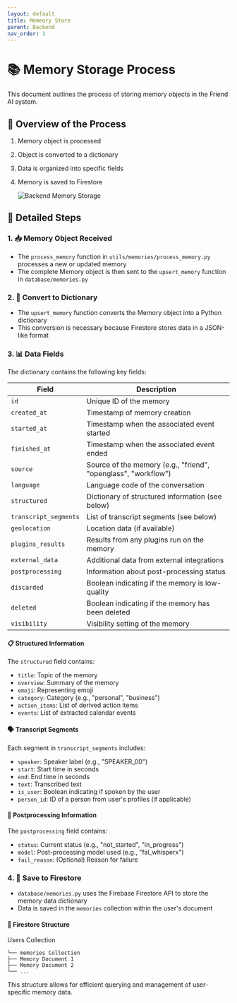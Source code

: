 ```yaml
---
layout: default
title: Memeory Store
parent: Backend
nav_order: 3
---
```


# 📚 Memory Storage Process

This document outlines the process of storing memory objects in the Friend AI system.

## 🔄 Overview of the Process

1. Memory object is processed
2. Object is converted to a dictionary
3. Data is organized into specific fields
4. Memory is saved to Firestore

   ![Backend Memory Storage](/images/memorystore.png)



## 🧠 Detailed Steps

### 1. 📥 Memory Object Received

- The `process_memory` function in `utils/memories/process_memory.py` processes a new or updated memory
- The complete Memory object is then sent to the `upsert_memory` function in `database/memories.py`

### 2. 🔄 Convert to Dictionary

- The `upsert_memory` function converts the Memory object into a Python dictionary
- This conversion is necessary because Firestore stores data in a JSON-like format

### 3. 📊 Data Fields

The dictionary contains the following key fields:

| Field | Description |
|-------|-------------|
| `id` | Unique ID of the memory |
| `created_at` | Timestamp of memory creation |
| `started_at` | Timestamp when the associated event started |
| `finished_at` | Timestamp when the associated event ended |
| `source` | Source of the memory (e.g., "friend", "openglass", "workflow") |
| `language` | Language code of the conversation |
| `structured` | Dictionary of structured information (see below) |
| `transcript_segments` | List of transcript segments (see below) |
| `geolocation` | Location data (if available) |
| `plugins_results` | Results from any plugins run on the memory |
| `external_data` | Additional data from external integrations |
| `postprocessing` | Information about post-processing status |
| `discarded` | Boolean indicating if the memory is low-quality |
| `deleted` | Boolean indicating if the memory has been deleted |
| `visibility` | Visibility setting of the memory |

#### 📋 Structured Information

The `structured` field contains:

- `title`: Topic of the memory
- `overview`: Summary of the memory
- `emoji`: Representing emoji
- `category`: Category (e.g., "personal", "business")
- `action_items`: List of derived action items
- `events`: List of extracted calendar events

#### 🗣️ Transcript Segments

Each segment in `transcript_segments` includes:

- `speaker`: Speaker label (e.g., "SPEAKER_00")
- `start`: Start time in seconds
- `end`: End time in seconds
- `text`: Transcribed text
- `is_user`: Boolean indicating if spoken by the user
- `person_id`: ID of a person from user's profiles (if applicable)

#### 🔄 Postprocessing Information

The `postprocessing` field contains:

- `status`: Current status (e.g., "not_started", "in_progress")
- `model`: Post-processing model used (e.g., "fal_whisperx")
- `fail_reason`: (Optional) Reason for failure

### 4. 💾 Save to Firestore

- `database/memories.py` uses the Firebase Firestore API to store the memory data dictionary
- Data is saved in the `memories` collection within the user's document

#### 📁 Firestore Structure
Users Collection
```└── User Document
└── memories Collection
├── Memory Document 1
├── Memory Document 2
└── ...
```
This structure allows for efficient querying and management of user-specific memory data.
